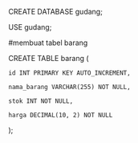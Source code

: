 CREATE DATABASE gudang;

USE gudang;

#membuat tabel barang

CREATE TABLE barang (

	id INT PRIMARY KEY AUTO_INCREMENT,
    
	nama_barang VARCHAR(255) NOT NULL,
    
	stok INT NOT NULL,
    
	harga DECIMAL(10, 2) NOT NULL
);
